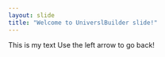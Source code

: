 ```yaml
---
layout: slide
title: "Welcome to UniverslBuilder slide!"
---
```

This is my text
Use the left arrow to go back!

